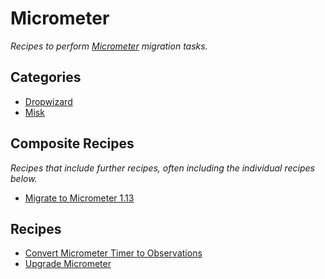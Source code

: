 # Micrometer

_Recipes to perform [Micrometer](https://micrometer.io/) migration tasks._

## Categories

* [Dropwizard](/recipes/micrometer/dropwizard)
* [Misk](/recipes/micrometer/misk)

## Composite Recipes

_Recipes that include further recipes, often including the individual recipes below._

* [Migrate to Micrometer 1.13](./upgrademicrometer_1_13.md)

## Recipes

* [Convert Micrometer Timer to Observations](./timertoobservation.md)
* [Upgrade Micrometer](./upgrademicrometer.md)


